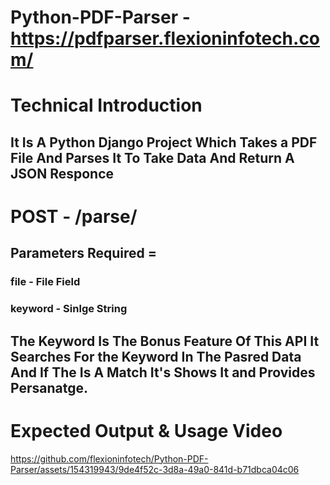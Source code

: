 # Python-PDF-Parser - https://pdfparser.flexioninfotech.com/

# Technical Introduction  
## It Is A Python Django Project Which Takes a PDF File And Parses It To Take Data And Return A JSON Responce

# POST - /parse/
## Parameters Required = 
###  file - File Field  
###  keyword - Sinlge String 

## The Keyword Is The Bonus Feature Of This API It Searches For the Keyword In The Pasred Data And If The Is A Match It's Shows It and Provides Persanatge.
# Expected Output & Usage Video 
https://github.com/flexioninfotech/Python-PDF-Parser/assets/154319943/9de4f52c-3d8a-49a0-841d-b71dbca04c06

